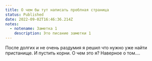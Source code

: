 ```yaml
---
title: О чем бы тут написать проблная страница
status: Published
date: 2022-09-02T16:46:36.214Z
notes:
  - notename: Заметка 1
    description: Это писание заметки 1
---
```

П﻿осле долгих и не очень раздумия я решил что нужно уже найти пристанище. И пустить корни. О чем это я? Наверное о том....